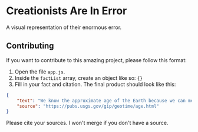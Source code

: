 # Creationists Are In Error
A visual representation of their enormous error.

## Contributing

If you want to contribute to this amazing project, please follow this format:

1. Open the file `app.js`.
2. Inside the `factList` array, create an object like so: `{}`
3. Fill in your fact and citation. The final product should look like this:

```json
{
    "text": "We know the approximate age of the Earth because we can measure the age of the Solar System. It's around <b>4.5 billion years old</b>.",
    "source": "https://pubs.usgs.gov/gip/geotime/age.html"
}
```
Please cite your sources. I won't merge if you don't have a source.